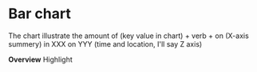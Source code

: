 # Bar chart
The chart illustrate the amount of (key value in chart) + verb + on (X-axis summery)
 in XXX on YYY (time and location, I'll say Z axis)

**Overview** Highlight



<!--stackedit_data:
eyJoaXN0b3J5IjpbLTIwMzU5NDcwMjMsMjY5MjIxNjA2XX0=
-->